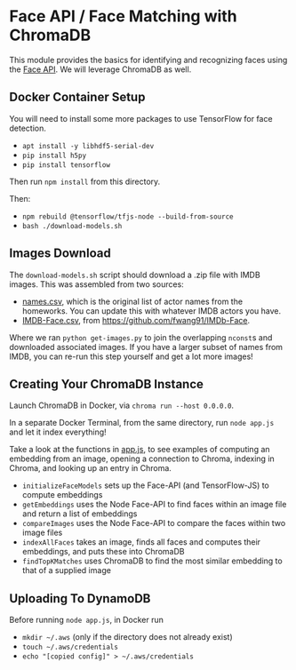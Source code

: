 # Face API / Face Matching with ChromaDB

This module provides the basics for identifying and recognizing faces using the [Face API](https://github.com/vladmandic/face-api/tree/master).
We will leverage ChromaDB as well.

## Docker Container Setup

You will need to install some more packages to use TensorFlow for face detection.

* `apt install -y libhdf5-serial-dev`
* `pip install h5py`
* `pip install tensorflow`

Then run `npm install` from this directory.

Then:
* `npm rebuild @tensorflow/tfjs-node --build-from-source`
* `bash ./download-models.sh`

## Images Download

The `download-models.sh` script should download a .zip file with IMDB images. This was assembled
from two sources:

* [names.csv](https://penn-cis545-files.s3.amazonaws.com/names.csv), which is the original list of actor names from the homeworks. You can update this with whatever IMDB actors you have.
* [IMDB-Face.csv](https://penn-cis545-files.s3.amazonaws.com/IMDb-Face.csv), from https://github.com/fwang91/IMDb-Face.

Where we ran `python get-images.py` to join the overlapping `nconst`s and downloaded associated images. If you have a larger subset of names from IMDB, you can re-run this step yourself and get a lot more images!

## Creating Your ChromaDB Instance

Launch ChromaDB in Docker, via `chroma run --host 0.0.0.0`.

In a separate Docker Terminal, from the same directory, run `node app.js` and let it index everything!

Take a look at the functions in [app.js](app.js), to see examples of computing an embedding from an image, opening a connection to Chroma, indexing in Chroma, and looking up an entry in Chroma.

* `initializeFaceModels` sets up the Face-API (and TensorFlow-JS) to compute embeddings
* `getEmbeddings` uses the Node Face-API to find faces within an image file and return a list of embeddings
* `compareImages` uses the Node Face-API to compare the faces within two image files
* `indexAllFaces` takes an image, finds all faces and computes their embeddings, and puts these into ChromaDB
* `findTopKMatches` uses ChromaDB to find the most similar embedding to that of a supplied image

## Uploading To DynamoDB

Before running `node app.js`, in Docker run 
* `mkdir ~/.aws` (only if the directory does not already exist)
* `touch ~/.aws/credentials`
* `echo "[copied config]" > ~/.aws/credentials`